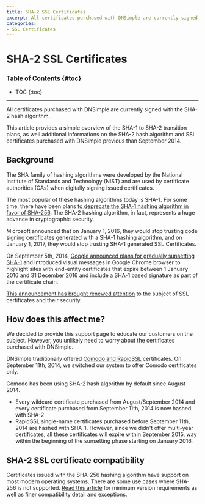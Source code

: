 ```yaml
---
title: SHA-2 SSL Certificates
excerpt: All certificates purchased with DNSimple are currently signed with the SHA-2 hash algorithm.
categories:
- SSL Certificates
---
```


# SHA-2 SSL Certificates

### Table of Contents {#toc}

* TOC
{:toc}

---

<info>
All certificates purchased with DNSimple are currently signed with the SHA-2 hash algorithm.
</info>

This article provides a simple overview of the SHA-1 to SHA-2 transition plans, as well additional informations on the SHA-2 hash algorithm and SSL certificates purchased with DNSimple previous than September 2014.

## Background

The SHA family of hashing algorithms were developed by the National Institute of Standards and Technology (NIST) and are used by certificate authorities (CAs) when digitally signing issued certificates.

The most popular of these hashing algorithms today is SHA-1. For some time, there have been plans [to deprecate the SHA-1 hashing algorithm in favor of SHA-256](https://casecurity.org/2013/12/16/sha-1-deprecation-on-to-sha-2/). The SHA-2 hashing algorithm, in fact, represents a huge advance in cryptographic security.

Microsoft announced that on January 1, 2016, they would stop trusting code signing certificates generated with a SHA-1 hashing algorithm, and on January 1, 2017, they would stop trusting SHA-1 generated SSL Certificates.

On September 5th, 2014, [Google announced plans for gradually sunsetting SHA-1](http://googleonlinesecurity.blogspot.it/2014/09/gradually-sunsetting-sha-1.html) and introduced visual messages in Google Chrome browser to highlight sites with end-entity certificates that expire between 1 January 2016 and 31 December 2016 and include a SHA-1 based signature as part of the certificate chain.

[This announcement has brought renewed attention](https://blog.dnsimple.com/2014/09/sha-2-and-dnsimple/) to the subject of SSL certificates and their security.

## How does this affect me?

We decided to provide this support page to educate our customers on the subject. However, you unlikely need to worry about the certificates purchased with DNSimple.

DNSimple traditionally offered [Comodo and RapidSSL](/articles/what-ssl-certificate-authorities/) certificates. On September 11th, 2014, we switched our system to offer Comodo certificates only.

Comodo has been using SHA-2 hash algorithm by default since August 2014.

- Every wildcard certificate purchased from August/September 2014 and every certificate purchased from September 11th, 2014 is now hashed with SHA-2
- RapidSSL single-name certificates purchased before September 11th, 2014 are hashed with SHA-1. However, since we didn't offer multi-year certificates, all these certificates will expire within September 2015, way within the beginning of the sunsetting phase starting on January 2016.

## SHA-2 SSL certificate compatibility

Certificates issued with the SHA-256 hashing algorithm have support on most modern operating systems. There are some use cases where SHA-256 is not supported. [Read this article](https://support.globalsign.com/customer/portal/articles/1499561-sha-256-compatibility) for minimum version requirements as well as finer compatibility detail and exceptions.
